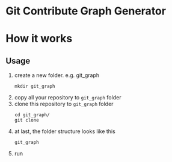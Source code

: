# Git Contribute Graph Generator

# How it works


## Usage

1. create a new folder. e.g. git_graph
    ``` shell
    mkdir git_graph
    ```
2. copy all your repository to `git_graph` folder
3. clone this repository to `git_graph` folder
    ``` shell
    cd git_graph/
    git clone
    ```
4. at last, the folder structure looks like this
    ``` shell
    git_graph

    ```
5. run